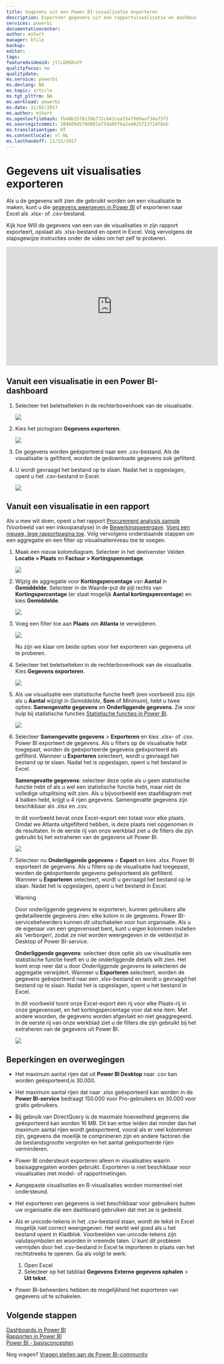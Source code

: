 ```yaml
---
title: Gegevens uit een Power BI-visualisatie exporteren
description: Exporteer gegevens uit een rapportvisualisatie en dashboardvisualisatie en bekijk ze in Excel.
services: powerbi
documentationcenter: 
author: mihart
manager: kfile
backup: 
editor: 
tags: 
featuredvideoid: jtlLGRKBvXY
qualityfocus: no
qualitydate: 
ms.service: powerbi
ms.devlang: NA
ms.topic: article
ms.tgt_pltfrm: NA
ms.workload: powerbi
ms.date: 11/02/2017
ms.author: mihart
ms.openlocfilehash: fb40b2576176b772c841cea3347909aaf34af375
ms.sourcegitcommit: 284b09d579d601e754a05fba2a4025723724f8eb
ms.translationtype: HT
ms.contentlocale: nl-NL
ms.lasthandoff: 11/15/2017
---
```

# <a name="export-data-from-visualizations"></a>Gegevens uit visualisaties exporteren
Als u de gegevens wilt zien die gebruikt worden om een visualisatie te maken, kunt u die [gegevens weergeven in Power BI](service-reports-show-data.md) of exporteren naar Excel als .xlsx- of .csv-bestand.   

Kijk hoe Will de gegevens van een van de visualisaties in zijn rapport exporteert, opslaat als .xlsx-bestand en opent in Excel. Volg vervolgens de stapsgewijze instructies onder de video om het zelf te proberen.

<iframe width="560" height="315" src="https://www.youtube.com/embed/KjheMTGjDXw" frameborder="0" allowfullscreen></iframe>

## <a name="from-a-visualization-on-a-power-bi-dashboard"></a>Vanuit een visualisatie in een Power BI-dashboard
1. Selecteer het beletselteken in de rechterbovenhoek van de visualisatie.
   
    ![](media/power-bi-visualization-export-data/pbi-export-tile3.png)
2. Kies het pictogram **Gegevens exporteren**.
   
    ![](media/power-bi-visualization-export-data/pbi_export_dash.png)
3. De gegevens worden geëxporteerd naar een .csv-bestand. Als de visualisatie is gefilterd, worden de gedownloade gegevens ook gefilterd.
4. U wordt gevraagd het bestand op te slaan.  Nadat het is opgeslagen, opent u het .csv-bestand in Excel.
   
    ![](media/power-bi-visualization-export-data/pbi-export-to-excel.png)

## <a name="from-a-visualization-in-a-report"></a>Vanuit een visualisatie in een rapport
Als u mee wit doen, opent u het rapport [Procurement analysis sample](sample-procurement.md) (Voorbeeld van een inkoopanalyse) in de [Bewerkingsweergave](service-reading-view-and-editing-view.md). [Voeg een nieuwe, lege rapportpagina toe](power-bi-report-add-page.md). Volg vervolgens onderstaande stappen om een aggregatie en een filter op visualisatieniveau toe te voegen.

1. Maak een nieuw kolomdiagram.  Selecteer in het deelvenster Velden **Locatie > Plaats** en **Factuur > Kortingspercentage**.   
   
    ![](media/power-bi-visualization-export-data/power-bi-export-data3.png)
2. Wijzig de aggregatie voor **Kortingspercentage** van **Aantal** in **Gemiddelde**. Selecteer in de Waarde-put de pijl rechts van **Kortingspercentage** (er staat mogelijk **Aantal kortingspercentage**) en kies **Gemiddelde**.
   
    ![](media/power-bi-visualization-export-data/power-bi-export-data6.png)
3. Voeg een filter toe aan **Plaats** om **Atlanta** te verwijderen.
   
   ![](media/power-bi-visualization-export-data/power-bi-export-data4.png)
   
   Nu zijn we klaar om beide opties voor het exporteren van gegevens uit te proberen.
4. Selecteer het beletselteken in de rechterbovenhoek van de visualisatie. Kies **Gegevens exporteren**.
   
   ![](media/power-bi-visualization-export-data/power-bi-export-data2.png)
5. Als uw visualisatie een statistische functie heeft (een voorbeeld zou zijn als u **Aantal** wijzigt in *Gemiddelde*, **Som** of *Minimum*), hebt u twee opties: **Samengevatte gegevens** en **Onderliggende gegevens**. Zie voor hulp bij statistische functies [Statistische functies in Power BI](service-aggregates.md).
   
    ![](media/power-bi-visualization-export-data/power-bi-export-data5.png)
6. Selecteer **Samengevatte gegevens** > **Exporteren** en kies .xlsx- of .csv. Power BI exporteert de gegevens.  Als u filters op de visualisatie hebt toegepast, worden de geëxporteerde gegevens geëxporteerd als gefilterd. Wanneer u **Exporteren** selecteert, wordt u gevraagd het bestand op te slaan. Nadat het is opgeslagen, opent u het bestand in Excel.
   
   **Samengevatte gegevens**: selecteer deze optie als u geen statistische functie hebt of als u wel een statistische functie hebt, maar niet de volledige uitsplitsing wilt zien. Als u bijvoorbeeld een staafdiagram met 4 balken hebt, krijgt u 4 rijen gegevens. Samengevatte gegevens zijn beschikbaar als .xlsx en .csv.
   
   In dit voorbeeld bevat onze Excel-export één totaal voor elke plaats. Omdat we Atlanta uitgefilterd hebben, is deze plaats niet opgenomen in de resultaten.  In de eerste rij van onze werkblad ziet u de filters die zijn gebruikt bij het extraheren van de gegevens uit Power BI.
   
   ![](media/power-bi-visualization-export-data/power-bi-export-data7.png)
7. Selecteer nu  **Onderliggende gegevens** > **Export** en kies .xlsx. Power BI exporteert de gegevens. Als u filters op de visualisatie had toegepast, worden de geëxporteerde gegevens geëxporteerd als gefilterd. Wanneer u **Exporteren** selecteert, wordt u gevraagd het bestand op te slaan. Nadat het is opgeslagen, opent u het bestand in Excel.
   
   >[!WARNING]
   >Door onderliggende gegevens te exporteren, kunnen gebruikers alle gedetailleerde gegevens zien: elke kolom in de gegevens. Power BI-servicebeheerders kunnen dit uitschakelen voor hun organisatie. Als u de eigenaar van een gegevensset bent, kunt u eigen kolommen instellen als ‘verborgen’, zodat ze niet worden weergegeven in de veldenlijst in Desktop of Power BI-service.
   > 
   > 
   
   **Onderliggende gegevens**: selecteer deze optie als uw visualisatie een statistische functie heeft en u de onderliggende details wilt zien. Het komt erop neer dat u door *Onderliggende gegevens* te selecteren de aggregatie verwijdert. Wanneer u **Exporteren** selecteert, worden de gegevens geëxporteerd naar een .xlsx-bestand en wordt u gevraagd het bestand op te slaan. Nadat het is opgeslagen, opent u het bestand in Excel.
   
   In dit voorbeeld toont onze Excel-export één rij voor elke Plaats-rij in onze gegevensset, en het kortingspercentage voor dat ene item. Met andere woorden, de gegevens worden afgevlakt en niet geaggregeerd. In de eerste rij van onze werkblad ziet u de filters die zijn gebruikt bij het extraheren van de gegevens uit Power BI.  
   
   ![](media/power-bi-visualization-export-data/power-bi-export-data8.png)

## <a name="limitations-and-considerations"></a>Beperkingen en overwegingen
* Het maximum aantal rijen dat uit **Power BI Desktop** naar .csv kan worden geëxporteerd,is 30.000.
* Het maximum aantal rijen dat naar .xlsx geëxporteerd kan worden in de **Power BI-service** bedraagt 150.000 voor Pro-gebruikers en 30.000 voor gratis gebruikers.
* Bij gebruik van DirectQuery is de maximale hoeveelheid gegevens die geëxporteerd kan worden 16 MB. Dit kan ertoe leiden dat minder dan het maximum aantal rijen wordt geëxporteerd, vooral als er veel kolommen zijn, gegevens die moeilijk te comprimeren zijn en andere factoren die de bestandsgrootte vergroten en het aantal geëxporteerde rijen verminderen.
* Power BI ondersteunt exporteren alleen in visualisaties waarin basisaggregaten worden gebruikt. Exporteren is niet beschikbaar voor visualisaties met model- of rapportmetingen.
* Aangepaste visualisaties en R-visualisaties worden momenteel niet ondersteund.
* Het exporteren van gegevens is niet beschikbaar voor gebruikers buiten uw organisatie die een dashboard gebruiken dat met ze is gedeeld. 
* Als er unicode-tekens in het .csv-bestand staan, wordt de tekst in Excel mogelijk niet correct weergegeven. Het werkt wel goed als u het bestand opent in Kladblok. Voorbeelden van unicode-tekens zijn valutasymbolen en woorden in vreemde talen. U kunt dit probleem vermijden door het .csv-bestand in Excel te importeren in plaats van het rechtstreeks te openen. Ga als volgt te werk:
  
  1. Open Excel
  2. Selecteer op het tabblad **Gegevens** **Externe gegevens ophalen** > **Uit tekst**.
* Power BI-beheerders hebben de mogelijkheid het exporteren van gegevens uit te schakelen.

## <a name="next-steps"></a>Volgende stappen
[Dashboards in Power BI](service-dashboards.md)  
[Rapporten in Power BI](service-reports.md)  
[Power BI - basisconcepten](service-basic-concepts.md)

Nog vragen? [Vragen stellen aan de Power BI-community](http://community.powerbi.com/)

